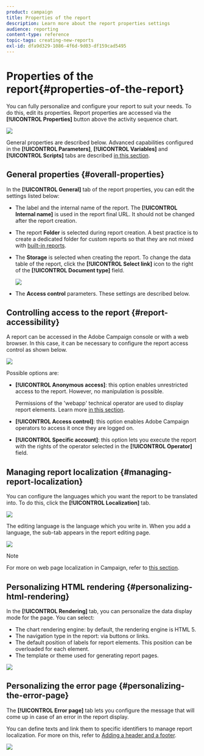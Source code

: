```yaml
---
product: campaign
title: Properties of the report
description: Learn more about the report properties settings
audience: reporting
content-type: reference
topic-tags: creating-new-reports
exl-id: dfa9d329-1086-4f6d-9d03-df159cad5495
---
```

# Properties of the report{#properties-of-the-report}

You can fully personalize and configure your report to suit your needs. To do this, edit its properties. Report properties are accessed via the **[!UICONTROL Properties]** button above the activity sequence chart.

![](assets/s_ncs_advuser_report_properties_01.png)

General properties are described below. Advanced capabilities configured in the **[!UICONTROL Parameters]**, **[!UICONTROL Variables]** and **[!UICONTROL Scripts]** tabs are described [in this section](../../reporting/using/advanced-functionalities.md).

## General properties {#overall-properties}

In the **[!UICONTROL General]** tab of the report properties, you can edit the settings listed below:

* The label and the internal name of the report. The **[!UICONTROL Internal name]** is used in the report final URL. It should not be changed after the report creation.

* The report **Folder** is selected during report creation. A best practice is to create a dedicated folder for custom reports so that they are not mixed with [built-in reports](../../reporting/using/about-campaign-built-in-reports.md).

* The **Storage** is selected when creating the report. To change the data table of the report, click the **[!UICONTROL Select link]** icon to the right of the **[!UICONTROL Document type]** field.

   ![](assets/s_ncs_advuser_report_properties_02.png)

* The **Access control** parameters. These settings are described below.

## Controlling access to the report {#report-accessibility}

A report can be accessed in the Adobe Campaign console or with a web browser. In this case, it can be necessary to configure the report access control as shown below.

![](assets/s_ncs_advuser_report_properties_02b.png)

Possible options are:

* **[!UICONTROL Anonymous access]**: this option enables unrestricted access to the report. However, no manipulation is possible.

  Permissions of the 'webapp' technical operator are used to display report elements. Learn more [in this section](../../platform/using/access-management-operators.md).

* **[!UICONTROL Access control]**: this option enables Adobe Campaign operators to access it once they are logged on.
* **[!UICONTROL Specific account]**: this option lets you execute the report with the rights of the operator selected in the **[!UICONTROL Operator]** field.

## Managing report localization {#managing-report-localization}

You can configure the languages which you want the report to be translated into. To do this, click the **[!UICONTROL Localization]** tab.

![](assets/s_ncs_advuser_report_properties_06.png)

The editing language is the language which you write in. When you add a language, the sub-tab appears in the report editing page.

![](assets/s_ncs_advuser_report_properties_05a.png)

>[!NOTE]
>
>For more on web page localization in Campaign, refer to [this section](../../web/using/translating-a-web-form.md).

## Personalizing HTML rendering {#personalizing-html-rendering}

In the **[!UICONTROL Rendering]** tab, you can personalize the data display mode for the page. You can select:

* The chart rendering engine: by default, the rendering engine is HTML 5.
* The navigation type in the report: via buttons or links.
* The default position of labels for report elements. This position can be overloaded for each element.
* The template or theme used for generating report pages.

![](assets/s_ncs_advuser_report_properties_08.png)

## Personalizing the error page {#personalizing-the-error-page}

The **[!UICONTROL Error page]** tab lets you configure the message that will come up in case of an error in the report display.

You can define texts and link them to specific identifiers to manage report localization. For more on this, refer to [Adding a header and a footer](../../reporting/using/element-layout.md#adding-a-header-and-a-footer).

![](assets/s_ncs_advuser_report_properties_11.png)
